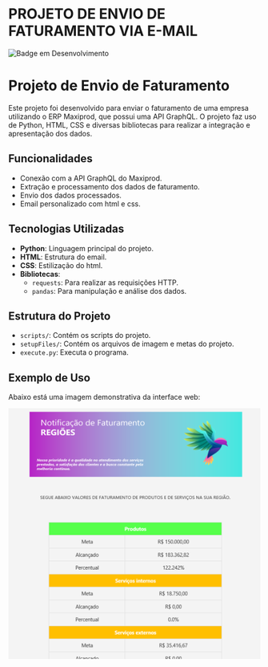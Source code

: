 # PROJETO DE ENVIO DE FATURAMENTO VIA E-MAIL

![Badge em Desenvolvimento](http://img.shields.io/static/v1?label=STATUS&message=CONCLUÍDO&color=GREEN&style=for-the-badge)

# Projeto de Envio de Faturamento

Este projeto foi desenvolvido para enviar o faturamento de uma empresa utilizando o ERP Maxiprod, que possui uma API GraphQL. O projeto faz uso de Python, HTML, CSS e diversas bibliotecas para realizar a integração e apresentação dos dados.

## Funcionalidades

- Conexão com a API GraphQL do Maxiprod.
- Extração e processamento dos dados de faturamento.
- Envio dos dados processados.
- Email personalizado com html e css.

## Tecnologias Utilizadas

- **Python**: Linguagem principal do projeto.
- **HTML**: Estrutura do email.
- **CSS**: Estilização do html.
- **Bibliotecas**:
  - `requests`: Para realizar as requisições HTTP.
  - `pandas`: Para manipulação e análise dos dados.

## Estrutura do Projeto

- `scripts/`: Contém os scripts do projeto.
- `setupFiles/`: Contém os arquivos de imagem e metas do projeto.
- `execute.py`: Executa o programa.

## Exemplo de Uso

Abaixo está uma imagem demonstrativa da interface web:

![Exemplo de Interface](exemplo-do-sistema.png)
